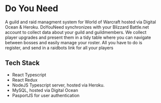 # Do You Need
A guild and raid managment system for World of Warcraft hosted via Digital Ocean & Heroku.
DoYouNeed synchronizes with your Blizzard Battle.net account to collect data about your guild and guildmembers. We collect player upgrades and present them in a tidy table where you can navigate between bosses and easily manage your roster. All you have to do is register, and send in a raidbots link for all your players

## Tech Stack
* React Typescript
* React Redux
* NodeJS Typescript server, hosted via Heroku.
* MySQL, hosted via Digital Ocean
* PasportJS for user authentication
